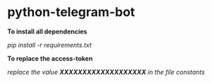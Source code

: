 # python-telegram-bot

**To install all dependencies**

*pip install -r requirements.txt*


**To replace the access-token**

*replace the value **XXXXXXXXXXXXXXXXXXX** in the file constants*